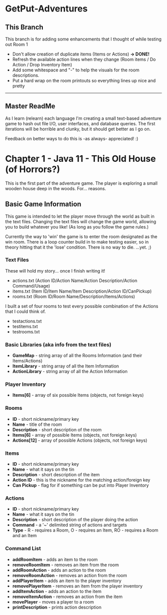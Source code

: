 # GetPut-Adventures

## This Branch

This branch is for adding some enhancements that I thought of while testing out Room 1

- Don't allow creation of duplicate items (Items or Actions) **-> DONE!**
- Refresh the available action lines when they change (Room items / Do Action / Drop Inventory Item)
- Add some whitespace and "-" to help the visuals for the room descriptions.
- Put a hard wrap on the room printouts so everything lines up nice and pretty

---
## Master ReadMe

As I learn (relearn) each language I'm creating a small text-based adventure game to hash out file I/O, user interfaces, and database queries. The first iterations will be horrible and clunky, but it should get better as I go on.

Feedback on better ways to do this is -as always- appreciated! :)

# Chapter 1 - Java 11 - This Old House (of Horrors?)

This is the first part of the adventure game. The player is exploring a small wooden house deep in the woods. For... reasons.

## Basic Game Information

This game is intended to let the player move through the world as built in the text files. Changing the text files will change the game world, allowing you to build whatever you like! (As long as you follow the game rules.)

Currently the way to 'win' the game is to enter the room designated as the win room. There is a loop counter build in to make testing easier, so in theory hitting that it the 'lose' condition. There is no way to die. ...yet. ;)

### Text Files

These will hold my story... once I finish writing it!
- actions.txt (Action ID/Action Name/Action Description/Action Command/Usage)
- items.txt (Item ID/Item Name/Item Description/Action ID/CanPickup)
- rooms.txt (Room ID/Room Name/Description/Items/Actions)

I built a set of four rooms to test every possible combination of the Actions that I could think of.
- testactions.txt
- testitems.txt
- testrooms.txt

### Basic Libraries (aka info from the text files)

- **GameMap** - string array of all the Rooms Information (and their Items/Actions)
- **ItemLibrary** - string array of all the Item Information
- **ActionLibrary** - string array of all the Action Information

### Player Inventory

- **Items[6]** - array of six possible Items (objects, not foreign keys)

### Rooms

- **ID** - short nickname/primary key
- **Name** - title of the room
- **Description** - short description of the room
- **Items[6]** - array of possible Items (objects, not foreign keys)
- **Actions[12]** - array of possible Actions (objects, not foreign keys)

### Items

- **ID** - short nickname/primary key
- **Name** - what it says on the tin
- **Description** - short description of the item
- **Action ID** - this is the nickname for the matching action/foreign key
- **Can Pickup** - flag for if something can be put into Player Inventory

### Actions

- **ID** - short nickname/primary key
- **Name** - what it says on the tin
- **Description** - short description of the player doing the action
- **Command** - a '~' delimited string of actions and targets
- **Type** - R - requires a Room, O - requires an Item, RO - requires a Room and an Item

### Command List

- **addRoomItem** - adds an item to the room
- **removeRoomItem** - removes an item from the room
- **addRoomAction** - adds an action to the room
- **removeRoomAction** - removes an action from the room
- **addPlayerItem** - adds an item to the player inventory
- **removePlayerItem** - removes an item from the player inventory
- **addItemAction** - adds an action to the item
- **removeItemAction** - removes an action from the item
- **movePlayer** - moves a player to a room
- **printDescription** - prints action description